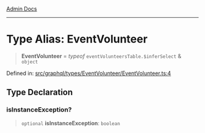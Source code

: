 [Admin Docs](/)

***

# Type Alias: EventVolunteer

> **EventVolunteer** = *typeof* `eventVolunteersTable.$inferSelect` & `object`

Defined in: [src/graphql/types/EventVolunteer/EventVolunteer.ts:4](https://github.com/Sourya07/talawa-api/blob/cfbd515d04ffba748b09232a33807f1845dd1878/src/graphql/types/EventVolunteer/EventVolunteer.ts#L4)

## Type Declaration

### isInstanceException?

> `optional` **isInstanceException**: `boolean`
